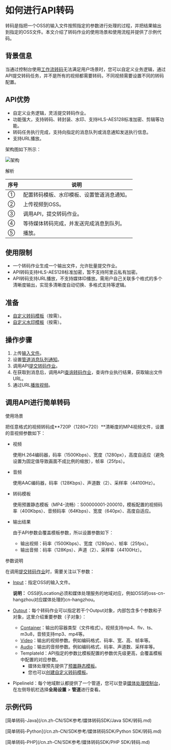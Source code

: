 # 如何进行API转码

转码是指把一个OSS的输入文件按照指定的参数进行处理的过程，并把结果输出到指定的OSS文件。本文介绍了转码作业的使用场景和使用流程并提供了示例代码。

## 背景信息

当通过控制台使用[工作流转码](/cn.zh-CN/快速入门/快速使用工作流.md)无法满足用户场景时，您可以自定义业务逻辑，通过API提交转码任务，并不是所有的视频都需要转码，不同视频需要设置不同的转码配置。

## API优势

-   自定义业务逻辑，灵活提交转码作业。
-   功能强大，支持转码、转封装、水印、支持HLS-AES128标准加密、剪辑等功能。
-   转码任务执行完成，支持向指定的消息队列或消息通知发送执行信息。
-   支持URL播放。

架构图如下所示：

![架构](https://static-aliyun-doc.oss-accelerate.aliyuncs.com/assets/img/11372/154381785510095_zh-CN.png)

解析

|序号|说明|
|--|--|
|①|配置转码模板、水印模板、设置管道消息通知。|
|②|上传视频到OSS。|
|③|调用API，提交转码作业。|
|④|等待媒体转码完成，并发送完成消息到队列。|
|⑤|播放。|

## 使用限制

-   一个转码作业生成一个输出文件，允许批量提交作业。
-   API转码支持HLS-AES128标准加密，暂不支持阿里云私有加密。
-   API转码支持URL播放，不支持媒体ID播放。需用户自己关联多个格式的多个清晰度输出，实现多清晰度自动切换、多格式支持等逻辑。

## 准备

-   [自定义转码模板](/cn.zh-CN/控制台指南/全局设置/转码模版.md)（按需）。
-   [自定义水印模板](/cn.zh-CN/控制台指南/全局设置/水印模板.md)（按需）。

## 操作步骤

1.  上传[输入文件](/cn.zh-CN/控制台指南/媒体管理/上传视频.md)。
2.  设置[管道消息队列通知](/cn.zh-CN/用户指南/转码消息通知.md)。
3.  调用API[提交转码作业](/cn.zh-CN/API参考/转码接口/提交转码作业.md)。
4.  在获取到消息后，调用API[查询转码作业](/cn.zh-CN/API参考/转码接口/查询转码作业.md)，查询作业执行结果，获取输出文件URL。
5.  通过URL[播放视频](/cn.zh-CN/开发指南/视频播放/视频播放.md)。

## 调用API进行简单转码

使用场景

把任意格式的视频转码成**720P（1280×720）**清晰度的MP4视频文件，设置的音视频参数如下：

-   视频

    使用H.264编码器，码率（1500Kbps）、宽度（1280px），高度自适应（避免设置为固定值导致画面不成比例的缩放），帧率（25fps）。

-   音频

    使用AAC编码器，码率（128Kbps）、声道数（2）、采样率（44100Hz）。

-   转码模板

    使用预置静态模板（MP4-流畅）：S00000001-200010，模板配置的视频码率（400Kbps）、音频码率（64Kbps）、宽度（640px）、高度自适应。

-   输出结果

    由于API参数会覆盖模板参数，所以设置参数如下：

    -   输出视频：码率（1500Kbps）、宽度（1280px）、帧率（25fps）。
    -   输出音频：码率（128Kps）、声道（2）、采样率（44100Hz）。

参数说明

在调用[提交转码作业](/cn.zh-CN/API参考/转码接口/提交转码作业.md)时，需要关注以下参数：

-   [Input](/cn.zh-CN/API参考/附录/参数详情.md)：指定OSS的输入文件。

    **说明：** OSS的Location必须和媒体处理服务的地域对应，例如OSS的oss-cn-hangzhou对应媒体处理的cn-hangzhou。

-   [Output](/cn.zh-CN/API参考/附录/参数详情.md)：每个转码作业可以指定若干个Output对象，内部包含多个参数和子对象，这里介绍重要参数（子对象）：
    -   [Container](/cn.zh-CN/API参考/附录/参数详情.md)：输出的容器类型（文件格式）。视频支持mp4、flv、ts、m3u8，音频支持mp3、mp4等。
    -   [Video](/cn.zh-CN/API参考/附录/参数详情.md)：输出的视频参数。例如编码格式、码率、宽、高、帧率等。
    -   [Audio](/cn.zh-CN/API参考/附录/参数详情.md)：输出的音频参数。例如编码格式、码率、声道数、采样率等。
    -   TemplateId：API指定的参数比模板配置的参数优先级更高，会覆盖模板中配置的对应参数。
        -   媒体处理预先提供了[预置静态模板](/cn.zh-CN/API参考/附录/预置模版详情.md)。
        -   您也可以[创建自定义转码模板](/cn.zh-CN/控制台指南/全局设置/转码模版.md)。
-   PipelineId：每个地域默认都提供了一个管道，您可以登录[媒体处理控制台](https://mps.console.aliyun.com/overview)，在左侧导航栏选择**全局设置** \> **管道**进行查看。

## 示例代码

[简单转码-Java](/cn.zh-CN/SDK参考/媒体转码SDK/Java SDK/转码.md)

[简单转码-Python](/cn.zh-CN/SDK参考/媒体转码SDK/Python SDK/转码.md)

[简单转码-PHP](/cn.zh-CN/SDK参考/媒体转码SDK/PHP SDK/转码.md)

